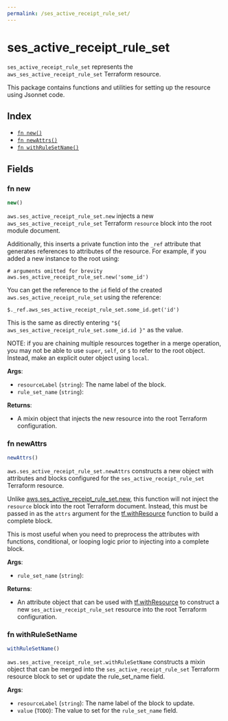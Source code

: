 ```yaml
---
permalink: /ses_active_receipt_rule_set/
---
```


# ses_active_receipt_rule_set

`ses_active_receipt_rule_set` represents the `aws_ses_active_receipt_rule_set` Terraform resource.



This package contains functions and utilities for setting up the resource using Jsonnet code.


## Index

* [`fn new()`](#fn-new)
* [`fn newAttrs()`](#fn-newattrs)
* [`fn withRuleSetName()`](#fn-withrulesetname)

## Fields

### fn new

```ts
new()
```


`aws.ses_active_receipt_rule_set.new` injects a new `aws_ses_active_receipt_rule_set` Terraform `resource`
block into the root module document.

Additionally, this inserts a private function into the `_ref` attribute that generates references to attributes of the
resource. For example, if you added a new instance to the root using:

    # arguments omitted for brevity
    aws.ses_active_receipt_rule_set.new('some_id')

You can get the reference to the `id` field of the created `aws.ses_active_receipt_rule_set` using the reference:

    $._ref.aws_ses_active_receipt_rule_set.some_id.get('id')

This is the same as directly entering `"${ aws_ses_active_receipt_rule_set.some_id.id }"` as the value.

NOTE: if you are chaining multiple resources together in a merge operation, you may not be able to use `super`, `self`,
or `$` to refer to the root object. Instead, make an explicit outer object using `local`.

**Args**:
  - `resourceLabel` (`string`): The name label of the block.
  - `rule_set_name` (`string`): 

**Returns**:
- A mixin object that injects the new resource into the root Terraform configuration.


### fn newAttrs

```ts
newAttrs()
```


`aws.ses_active_receipt_rule_set.newAttrs` constructs a new object with attributes and blocks configured for the `ses_active_receipt_rule_set`
Terraform resource.

Unlike [aws.ses_active_receipt_rule_set.new](#fn-sesactivereceiptrulesetnew), this function will not inject the `resource`
block into the root Terraform document. Instead, this must be passed in as the `attrs` argument for the
[tf.withResource](https://github.com/tf-libsonnet/core/tree/main/docs#fn-withresource) function to build a complete block.

This is most useful when you need to preprocess the attributes with functions, conditional, or looping logic prior to
injecting into a complete block.

**Args**:
  - `rule_set_name` (`string`): 

**Returns**:
  - An attribute object that can be used with [tf.withResource](https://github.com/tf-libsonnet/core/tree/main/docs#fn-withresource) to construct a new `ses_active_receipt_rule_set` resource into the root Terraform configuration.


### fn withRuleSetName

```ts
withRuleSetName()
```

`aws.ses_active_receipt_rule_set.withRuleSetName` constructs a mixin object that can be merged into the `ses_active_receipt_rule_set`
Terraform resource block to set or update the rule_set_name field.



**Args**:
  - `resourceLabel` (`string`): The name label of the block to update.
  - `value` (`TODO`): The value to set for the `rule_set_name` field.
